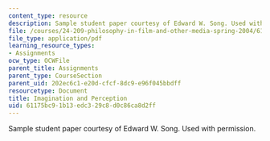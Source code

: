 ```yaml
---
content_type: resource
description: Sample student paper courtesy of Edward W. Song. Used with permission.
file: /courses/24-209-philosophy-in-film-and-other-media-spring-2004/61175bc91b13edc329c8d0c86ca8d2ff_imagination.pdf
file_type: application/pdf
learning_resource_types:
- Assignments
ocw_type: OCWFile
parent_title: Assignments
parent_type: CourseSection
parent_uid: 202ec6c1-e20d-cfcf-8dc9-e96f045bbdff
resourcetype: Document
title: Imagination and Perception
uid: 61175bc9-1b13-edc3-29c8-d0c86ca8d2ff
---
```

Sample student paper courtesy of Edward W. Song. Used with permission.

